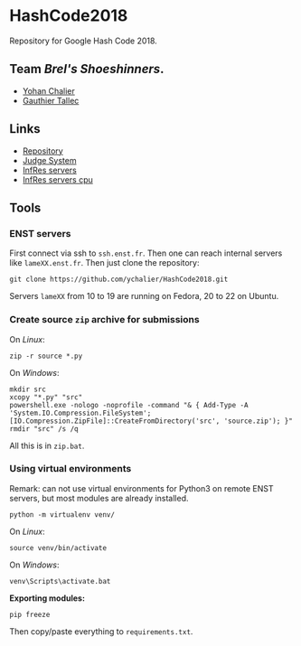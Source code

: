 # HashCode2018
Repository for Google Hash Code 2018.

## Team *Brel's Shoeshinners*.

 - [Yohan Chalier](https://github.com/ychalier/)
 - [Gauthier Tallec](https://github.com/gtallec/)

## Links

 - [Repository](https://github.com/ychalier/HashCode2018.git)
 - [Judge System](https://hashcodejudge.withgoogle.com/)
 - [InfRes servers](https://services.infres.enst.fr/services/infres/serveurs.html)
 - [InfRes servers cpu](https://services.infres.enst.fr/cpu/)

## Tools

### ENST servers

First connect via ssh to `ssh.enst.fr`. Then one can reach internal servers
like `lameXX.enst.fr`. Then just clone the repository:

    git clone https://github.com/ychalier/HashCode2018.git

Servers `lameXX` from 10 to 19 are running on Fedora, 20 to 22 on Ubuntu.

### Create source `zip` archive for submissions

On *Linux*:

    zip -r source *.py

On *Windows*:

    mkdir src
    xcopy "*.py" "src"
    powershell.exe -nologo -noprofile -command "& { Add-Type -A 'System.IO.Compression.FileSystem'; [IO.Compression.ZipFile]::CreateFromDirectory('src', 'source.zip'); }"
    rmdir "src" /s /q

All this is in `zip.bat`.

### Using virtual environments

Remark: can not use virtual environments for Python3 on remote ENST servers,
but most modules are already installed.

    python -m virtualenv venv/

On *Linux*:

    source venv/bin/activate

On *Windows*:

    venv\Scripts\activate.bat

**Exporting modules:**

    pip freeze

Then copy/paste everything to `requirements.txt`.
